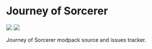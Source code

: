 # Journey of Sorcerer
[![](https://img.shields.io/badge/Requires-Forge%20-orange?style=for-the-badge)](https://files.minecraftforge.net/net/minecraftforge/forge/)
[![](https://img.shields.io/badge/For%20Minecraft-1.16.5%20-orange?style=for-the-badge)](https://www.curseforge.com/minecraft/modpacks/journey-of-sorcerer/files)

Journey of Sorcerer modpack source and issues tracker.

